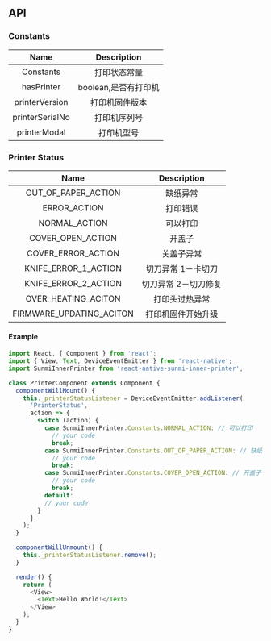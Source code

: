 ## API

### Constants

|      Name       |     Description      |
| :-------------: | :------------------: |
|    Constants    |     打印状态常量     |
|   hasPrinter    | boolean,是否有打印机 |
| printerVersion  |    打印机固件版本    |
| printerSerialNo |     打印机序列号     |
|  printerModal   |      打印机型号      |

### Printer Status

|           Name           |     Description      |
| :----------------------: | :------------------: |
|   OUT_OF_PAPER_ACTION    |       缺纸异常       |
|       ERROR_ACTION       |       打印错误       |
|      NORMAL_ACTION       |       可以打印       |
|    COVER_OPEN_ACTION     |        开盖子        |
|    COVER_ERROR_ACTION    |      关盖子异常      |
|   KNIFE_ERROR_1_ACTION   |  切刀异常 1－卡切刀  |
|   KNIFE_ERROR_2_ACTION   | 切刀异常 2－切刀修复 |
|   OVER_HEATING_ACITON    |    打印头过热异常    |
| FIRMWARE_UPDATING_ACITON |  打印机固件开始升级  |

#### Example

```javascript
import React, { Component } from 'react';
import { View, Text, DeviceEventEmitter } from 'react-native';
import SunmiInnerPrinter from 'react-native-sunmi-inner-printer';

class PrinterComponent extends Component {
  componentWillMount() {
    this._printerStatusListener = DeviceEventEmitter.addListener(
      'PrinterStatus',
      action => {
        switch (action) {
          case SunmiInnerPrinter.Constants.NORMAL_ACTION: // 可以打印
            // your code
            break;
          case SunmiInnerPrinter.Constants.OUT_OF_PAPER_ACTION: // 缺纸异常
            // your code
            break;
          case SunmiInnerPrinter.Constants.COVER_OPEN_ACTION: // 开盖子
            // your code
            break;
          default:
          // your code
        }
      }
    );
  }

  componentWillUnmount() {
    this._printerStatusListener.remove();
  }

  render() {
    return (
      <View>
        <Text>Hello World!</Text>
      </View>
    );
  }
}
```
